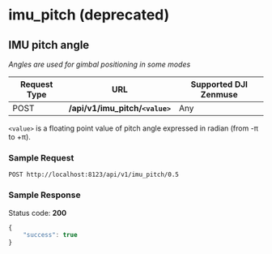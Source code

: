 imu_pitch (deprecated)
======================

IMU pitch angle
---------------

*Angles are used for gimbal positioning in some modes*

Request Type | URL | Supported DJI Zenmuse
-------------|-----|------------------------
POST | **/api/v1/imu_pitch/`<value>`** | Any

`<value>` is a floating point value of pitch angle expressed in radian (from -π to +π).

### Sample Request

```http
POST http://localhost:8123/api/v1/imu_pitch/0.5
```

### Sample Response

Status code: **200**

```javascript
{
    "success": true
}
```
